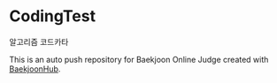# CodingTest
알고리즘 코드카타

This is an auto push repository for Baekjoon Online Judge created with [BaekjoonHub](https://github.com/BaekjoonHub/BaekjoonHub).
